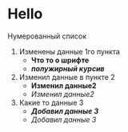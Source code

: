 # Hello 
Нумерованный список
1. Изменены данные 1го пункта
    * **Что то о шрифте**
    * __*полужирный курсив*__
2. Изменил данные в пункте 2
    * **Изменил данные2**
    * *Изменил данные2*
3. Какие то данные 3
    * **_Добавил данные 3_**
    * *Добавил данные 3*    


